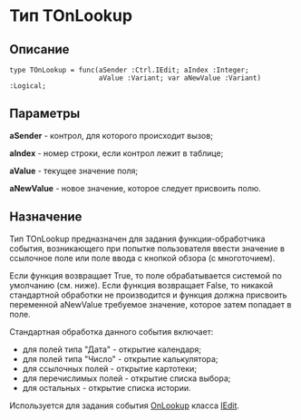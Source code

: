 ﻿# Тип TOnLookup

## Описание

    type TOnLookup = func(aSender :Ctrl.IEdit; aIndex :Integer;
                          aValue :Variant; var aNewValue :Variant) :Logical;

## Параметры

**aSender** - контрол, для которого происходит вызов;

**aIndex** - номер строки, если контрол лежит в таблице;

**aValue** - текущее значение поля;

**aNewValue** - новое значение, которое следует присвоить полю.

## Назначение

Тип TOnLookup предназначен для задания функции-обработчика события,
возникающего при попытке пользователя ввести значение в ссылочное поле или поле ввода
с кнопкой обзора (с многоточием).

Если функция возвращает True, то поле обрабатывается системой по умолчанию (см. ниже).
Если функция возвращает False, то никакой стандартной обработки не производится и функция
должна присвоить переменной aNewValue требуемое значение, которое затем попадает в поле.

Стандартная обработка данного события включает: 

* для полей типа "Дата" - открытие календаря;
* для полей типа "Число" - открытие калькулятора;
* для ссылочных полей - открытие картотеки;
* для перечислимых полей - открытие списка выбора;
* для остальных - открытие списка истории.

Используется для задания события [OnLookup](topic:.Custom.ComClasses.Ctrl.IEdit.OnLookup)
класса [IEdit](topic:.Custom.ComClasses.Ctrl.IEdit.Default).